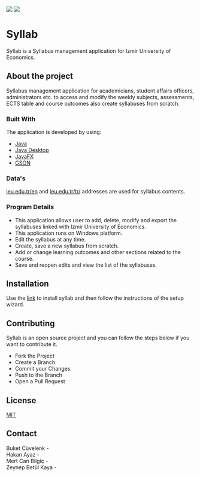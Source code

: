 ![](https://img.shields.io/badge/platform-windows-lightgrey)  ![](https://img.shields.io/badge/made%20by-group%2013-blue)

# Syllab

Syllab is a Syllabus management application for Izmir University of Economics.

## About the project

Syllabus management application for academicians, student affairs officers, administrators etc. to access and modify the weekly subjects, assessments, ECTS table and course outcomes also create syllabuses from scratch.

### Built With

The application is developed by using:

+ [Java](https://www.java.com/tr/)
+ [Java Desktop](https://docs.oracle.com/javase/9/docs/api/java.desktop-summary.html)
+ [JavaFX](https://openjfx.io/)
+ [GSON](https://sites.google.com/site/gson/Home)

### Data's

[ieu.edu.tr/en](https://www.ieu.edu.tr/en) and [ieu.edu.tr/tr/](https://www.ieu.edu.tr/tr) addresses are used for syllabus contents.

### Program Details

+ This application allows user to add, delete, modify and export the
syllabuses linked with Izmir University of Economics.
+ This application runs on Windows platform.
+ Edit the syllabus at any time.
+ Create, save a new syllabus from scratch.
+ Add or change learning outcomes and other sections related to the course. 
+ Save and reopen edits and view the list of the syllabuses.

## Installation

Use the [link](https://openjfx.io/) to install syllab and then follow the instructions of the setup wizard.

## Contributing

Syllab is an open source project and you can follow the steps below if you want to contribute it.

+ Fork the Project
+ Create a Branch
+ Commit your Changes
+ Push to the Branch
+ Open a Pull Request

## License
[MIT](https://choosealicense.com/licenses/mit/)

## Contact

Buket Cüvelenk -  
Hakan Ayaz -  
Mert Can Bilgiç -  
Zeynep Betül Kaya - 
